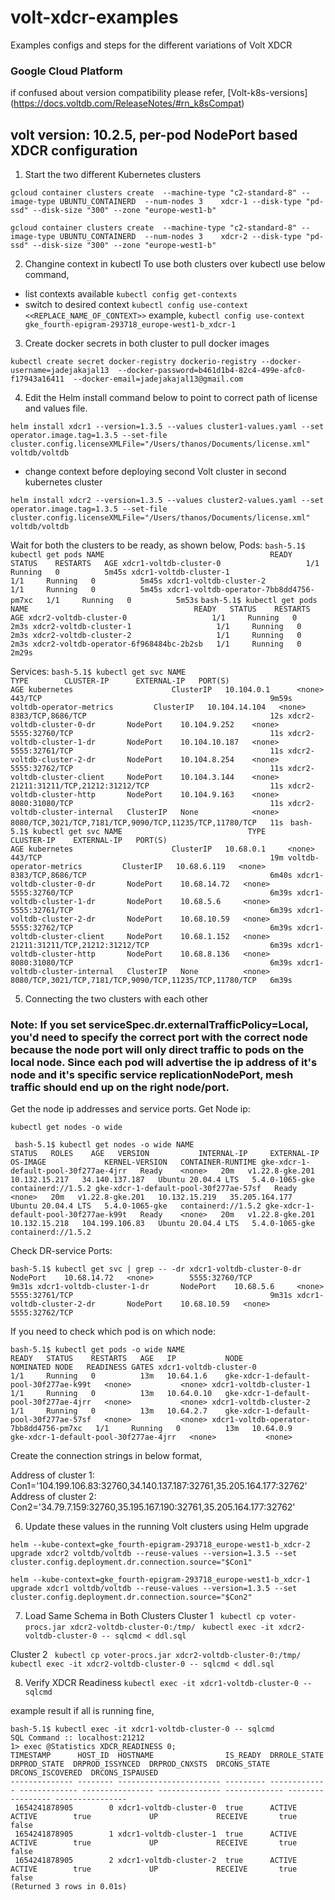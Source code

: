 # volt-xdcr-examples
Examples configs and steps for the different variations of Volt XDCR
### Google Cloud Platform

if confused about version compatibility please refer, [Volt-k8s-versions] (https://docs.voltdb.com/ReleaseNotes/#rn_k8sCompat)
## volt version: 10.2.5, per-pod NodePort based XDCR configuration

1. Start the two different Kubernetes clusters

`gcloud container clusters create  --machine-type "c2-standard-8" --image-type UBUNTU_CONTAINERD  --num-nodes 3    xdcr-1 --disk-type "pd-ssd" --disk-size "300" --zone "europe-west1-b"`

`gcloud container clusters create  --machine-type "c2-standard-8" --image-type UBUNTU_CONTAINERD  --num-nodes 3    xdcr-2 --disk-type "pd-ssd" --disk-size "300" --zone "europe-west1-b"`

2. Changine context in kubectl
To use both clusters over kubectl use below command,
- list contexts available
`kubectl config get-contexts`
- switch to desired context
`kubectl config use-context <<REPLACE_NAME_OF_CONTEXT>>`
example,
`kubectl config use-context gke_fourth-epigram-293718_europe-west1-b_xdcr-1`

3. Create docker secrets in both cluster to pull docker images

`kubectl create secret docker-registry dockerio-registry --docker-username=jadejakajal13  --docker-password=b461d1b4-82c4-499e-afc0-f17943a16411  --docker-email=jadejakajal13@gmail.com`

4. Edit the Helm install command below to point to correct path of license and values file.

`helm install xdcr1 --version=1.3.5 --values cluster1-values.yaml --set operator.image.tag=1.3.5 --set-file cluster.config.licenseXMLFile="/Users/thanos/Documents/license.xml" voltdb/voltdb`

- change context before deploying second Volt cluster in second kubernetes cluster

`helm install xdcr2 --version=1.3.5 --values cluster2-values.yaml --set operator.image.tag=1.3.5 --set-file cluster.config.licenseXMLFile="/Users/thanos/Documents/license.xml" voltdb/voltdb`

Wait for both the clusters to be ready, as shown below,
Pods:
`
bash-5.1$ kubectl get pods
NAME                                     READY   STATUS    RESTARTS   AGE
xdcr1-voltdb-cluster-0                   1/1     Running   0          5m45s
xdcr1-voltdb-cluster-1                   1/1     Running   0          5m45s
xdcr1-voltdb-cluster-2                   1/1     Running   0          5m45s
xdcr1-voltdb-operator-7bb8dd4756-pm7xc   1/1     Running   0          5m53s
`
`
bash-5.1$ kubectl get pods
NAME                                     READY   STATUS    RESTARTS   AGE
xdcr2-voltdb-cluster-0                   1/1     Running   0          2m3s
xdcr2-voltdb-cluster-1                   1/1     Running   0          2m3s
xdcr2-voltdb-cluster-2                   1/1     Running   0          2m3s
xdcr2-voltdb-operator-6f968484bc-2b2sb   1/1     Running   0          2m29s
`

Services:
`bash-5.1$ kubectl get svc
NAME                            TYPE        CLUSTER-IP      EXTERNAL-IP   PORT(S)                                                   AGE
kubernetes                      ClusterIP   10.104.0.1      <none>        443/TCP                                                   9m59s
voltdb-operator-metrics         ClusterIP   10.104.14.104   <none>        8383/TCP,8686/TCP                                         12s
xdcr2-voltdb-cluster-0-dr       NodePort    10.104.9.252    <none>        5555:32760/TCP                                            11s
xdcr2-voltdb-cluster-1-dr       NodePort    10.104.10.187   <none>        5555:32761/TCP                                            11s
xdcr2-voltdb-cluster-2-dr       NodePort    10.104.8.254    <none>        5555:32762/TCP                                            11s
xdcr2-voltdb-cluster-client     NodePort    10.104.3.144    <none>        21211:31211/TCP,21212:31212/TCP                           11s
xdcr2-voltdb-cluster-http       NodePort    10.104.9.163    <none>        8080:31080/TCP                                            11s
xdcr2-voltdb-cluster-internal   ClusterIP   None            <none>        8080/TCP,3021/TCP,7181/TCP,9090/TCP,11235/TCP,11780/TCP   11s
`
`
bash-5.1$ kubectl get svc
NAME                            TYPE        CLUSTER-IP    EXTERNAL-IP   PORT(S)                                                   AGE
kubernetes                      ClusterIP   10.68.0.1     <none>        443/TCP                                                   19m
voltdb-operator-metrics         ClusterIP   10.68.6.119   <none>        8383/TCP,8686/TCP                                         6m40s
xdcr1-voltdb-cluster-0-dr       NodePort    10.68.14.72   <none>        5555:32760/TCP                                            6m39s
xdcr1-voltdb-cluster-1-dr       NodePort    10.68.5.6     <none>        5555:32761/TCP                                            6m39s
xdcr1-voltdb-cluster-2-dr       NodePort    10.68.10.59   <none>        5555:32762/TCP                                            6m39s
xdcr1-voltdb-cluster-client     NodePort    10.68.1.152   <none>        21211:31211/TCP,21212:31212/TCP                           6m39s
xdcr1-voltdb-cluster-http       NodePort    10.68.8.136   <none>        8080:31080/TCP                                            6m39s
xdcr1-voltdb-cluster-internal   ClusterIP   None          <none>        8080/TCP,3021/TCP,7181/TCP,9090/TCP,11235/TCP,11780/TCP   6m39s
`

5. Connecting the two clusters with each other

### Note: If you set serviceSpec.dr.externalTrafficPolicy=Local, you'd need to specify the correct port with the correct node because the node port will only direct traffic to pods on the local node.  Since each pod will advertise the ip address of it's node and it's specific service replicationNodePort, mesh traffic should end up on the right node/port.

Get the node ip addresses and service ports.
Get Node ip:

`kubectl get nodes -o wide`

`
bash-5.1$ kubectl get nodes -o wide
NAME                                    STATUS   ROLES    AGE   VERSION           INTERNAL-IP     EXTERNAL-IP      OS-IMAGE             KERNEL-VERSION   CONTAINER-RUNTIME
gke-xdcr-1-default-pool-30f277ae-4jrr   Ready    <none>   20m   v1.22.8-gke.201   10.132.15.217   34.140.137.187   Ubuntu 20.04.4 LTS   5.4.0-1065-gke   containerd://1.5.2
gke-xdcr-1-default-pool-30f277ae-57sf   Ready    <none>   20m   v1.22.8-gke.201   10.132.15.219   35.205.164.177   Ubuntu 20.04.4 LTS   5.4.0-1065-gke   containerd://1.5.2
gke-xdcr-1-default-pool-30f277ae-k99t   Ready    <none>   20m   v1.22.8-gke.201   10.132.15.218   104.199.106.83   Ubuntu 20.04.4 LTS   5.4.0-1065-gke   containerd://1.5.2`

Check DR-service Ports:

`bash-5.1$ kubectl get svc | grep -- -dr
xdcr1-voltdb-cluster-0-dr       NodePort    10.68.14.72   <none>        5555:32760/TCP                                            9m31s
xdcr1-voltdb-cluster-1-dr       NodePort    10.68.5.6     <none>        5555:32761/TCP                                            9m31s
xdcr1-voltdb-cluster-2-dr       NodePort    10.68.10.59   <none>        5555:32762/TCP`

If you need to check which pod is on which node:

`bash-5.1$ kubectl get pods -o wide
NAME                                     READY   STATUS    RESTARTS   AGE   IP           NODE                                    NOMINATED NODE   READINESS GATES
xdcr1-voltdb-cluster-0                   1/1     Running   0          13m   10.64.1.6    gke-xdcr-1-default-pool-30f277ae-k99t   <none>           <none>
xdcr1-voltdb-cluster-1                   1/1     Running   0          13m   10.64.0.10   gke-xdcr-1-default-pool-30f277ae-4jrr   <none>           <none>
xdcr1-voltdb-cluster-2                   1/1     Running   0          13m   10.64.2.7    gke-xdcr-1-default-pool-30f277ae-57sf   <none>           <none>
xdcr1-voltdb-operator-7bb8dd4756-pm7xc   1/1     Running   0          13m   10.64.0.9    gke-xdcr-1-default-pool-30f277ae-4jrr   <none>           <none>
`

Create the connection strings in below format,

Address of cluster 1:
Con1='104.199.106.83:32760\,34.140.137.187:32761\,35.205.164.177:32762'
Address of cluster 2:
Con2='34.79.7.159:32760\,35.195.167.190:32761\,35.205.164.177:32762'

6. Update these values in the running Volt clusters using Helm upgrade

`helm --kube-context=gke_fourth-epigram-293718_europe-west1-b_xdcr-2 upgrade xdcr2 voltdb/voltdb --reuse-values --version=1.3.5 --set cluster.config.deployment.dr.connection.source="$Con1"
`

`helm --kube-context=gke_fourth-epigram-293718_europe-west1-b_xdcr-1 upgrade xdcr1 voltdb/voltdb --reuse-values --version=1.3.5 --set cluster.config.deployment.dr.connection.source="$Con2"
`

7. Load Same Schema in Both Clusters
Cluster 1
` kubectl cp voter-procs.jar xdcr2-voltdb-cluster-0:/tmp/`
` kubectl exec -it xdcr2-voltdb-cluster-0 -- sqlcmd < ddl.sql`

Cluster 2
` kubectl cp voter-procs.jar xdcr2-voltdb-cluster-0:/tmp/`
` kubectl exec -it xdcr2-voltdb-cluster-0 -- sqlcmd < ddl.sql`

8. Verify XDCR Readiness
`kubectl exec -it xdcr1-voltdb-cluster-0 -- sqlcmd`

example result if all is running fine,
```
bash-5.1$ kubectl exec -it xdcr1-voltdb-cluster-0 -- sqlcmd
SQL Command :: localhost:21212
1> exec @Statistics XDCR_READINESS 0;
TIMESTAMP      HOST_ID  HOSTNAME                IS_READY  DRROLE_STATE  DRPROD_STATE  DRPROD_ISSYNCED  DRPROD_CNXSTS  DRCONS_STATE  DRCONS_ISCOVERED  DRCONS_ISPAUSED
-------------- -------- ----------------------- --------- ------------- ------------- ---------------- -------------- ------------- ----------------- ----------------
 1654241878905        0 xdcr1-voltdb-cluster-0  true      ACTIVE        ACTIVE        true             UP             RECEIVE       true              false
 1654241878905        1 xdcr1-voltdb-cluster-1  true      ACTIVE        ACTIVE        true             UP             RECEIVE       true              false
 1654241878905        2 xdcr1-voltdb-cluster-2  true      ACTIVE        ACTIVE        true             UP             RECEIVE       true              false
(Returned 3 rows in 0.01s)
```
